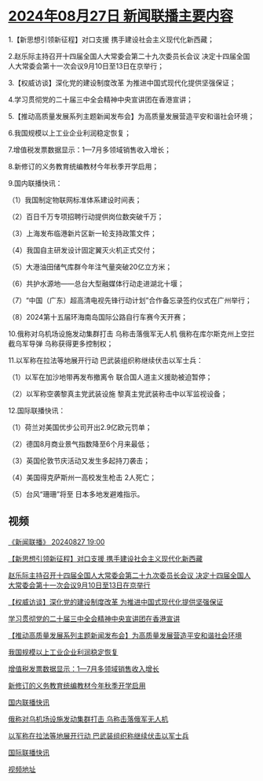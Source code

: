 # [2024年08月27日 新闻联播主要内容](https://tv.cctv.com/lm/xwlb/day/20240827.shtml)

1.【新思想引领新征程】对口支援 携手建设社会主义现代化新西藏；

2.赵乐际主持召开十四届全国人大常委会第二十九次委员长会议 决定十四届全国人大常委会第十一次会议9月10日至13日在京举行；

3.【权威访谈】深化党的建设制度改革 为推进中国式现代化提供坚强保证；

4.学习贯彻党的二十届三中全会精神中央宣讲团在香港宣讲；

5.【推动高质量发展系列主题新闻发布会】为高质量发展营造平安和谐社会环境；

6.我国规模以上工业企业利润稳定恢复；

7.增值税发票数据显示：1—7月多领域销售收入增长；

8.新修订的义务教育统编教材今年秋季开学启用；

9.国内联播快讯：

（1）我国制定物联网标准体系建设时间表；

（2）百日千万专项招聘行动提供岗位数突破千万；

（3）上海发布临港新片区新一轮支持政策文件；

（4）我国自主研发设计固定翼灭火机正式交付；

（5）大港油田储气库群今年注气量突破20亿立方米；

（6）共护水源地——总台大型融媒体行动走进湖北十堰；

（7）“中国（广东）超高清电视先锋行动计划”合作备忘录签约仪式在广州举行；

（8）2024第十五届环海南岛国际公路自行车赛今天开赛；

10.俄称对乌机场设施发动集群打击 乌称击落俄军无人机 俄称在库尔斯克州上空拦截乌军导弹 乌称获得更多控制权；

11.以军称在拉法等地展开行动 巴武装组织称继续伏击以军士兵：

（1）以军在加沙地带再发布撤离令 联合国人道主义援助被迫暂停；

（2）以军称空袭黎真主党武装设施 黎真主党武装称击中以军监视设备；

12.国际联播快讯：

（1）荷兰对美国优步公司开出2.9亿欧元罚单；

（2）德国8月商业景气指数降至6个月来最低；

（3）英国伦敦节庆活动又发生多起持刀袭击；

（4）美国得克萨斯州一高校发生枪击 2人死亡；

（5）台风“珊珊”将至 日本多地发避难指示。

## 视频

[《新闻联播》 20240827 19:00](https://tv.cctv.com/2024/08/27/VIDEr6CJrDuFz2QjvA439EQ5240827.shtml)

[【新思想引领新征程】对口支援 携手建设社会主义现代化新西藏](https://tv.cctv.com/2024/08/27/VIDEVWe3ugSMpy3ljERyhQ4c240827.shtml)

[赵乐际主持召开十四届全国人大常委会第二十九次委员长会议 决定十四届全国人大常委会第十一次会议9月10日至13日在京举行](https://tv.cctv.com/2024/08/27/VIDEBWW7LPqW1Z56op5WFDL9240827.shtml)

[【权威访谈】深化党的建设制度改革 为推进中国式现代化提供坚强保证](https://tv.cctv.com/2024/08/27/VIDEraMDIoNQaH7VBX9ZVynZ240827.shtml)

[学习贯彻党的二十届三中全会精神中央宣讲团在香港宣讲](https://tv.cctv.com/2024/08/27/VIDEjnLupNp3osXR7a0DaWSr240827.shtml)

[【推动高质量发展系列主题新闻发布会】为高质量发展营造平安和谐社会环境](https://tv.cctv.com/2024/08/27/VIDESwxuEvqVNjUTzbkso27M240827.shtml)

[我国规模以上工业企业利润稳定恢复](https://tv.cctv.com/2024/08/27/VIDElRg9QmyPEWATiqinGhuX240827.shtml)

[增值税发票数据显示：1—7月多领域销售收入增长](https://tv.cctv.com/2024/08/27/VIDENWdlTf9E9ng1zXhOGbKq240827.shtml)

[新修订的义务教育统编教材今年秋季开学启用](https://tv.cctv.com/2024/08/27/VIDE9ixwak3vQzxJlCZgpRF5240827.shtml)

[国内联播快讯](https://tv.cctv.com/2024/08/27/VIDEVJLIEGXOYDZZfaUoid2W240827.shtml)

[俄称对乌机场设施发动集群打击 乌称击落俄军无人机](https://tv.cctv.com/2024/08/27/VIDEYPdbXjdp9pBE4k3eR5yJ240827.shtml)

[以军称在拉法等地展开行动 巴武装组织称继续伏击以军士兵](https://tv.cctv.com/2024/08/27/VIDEGLGElJJieLwvWlbXVH3U240827.shtml)

[国际联播快讯](https://tv.cctv.com/2024/08/27/VIDEotZYQlRTZ8WA0vUGAKPv240827.shtml)

[视频地址](https://tv.cctv.com/lm/xwlb/day/20240827.shtml) 

